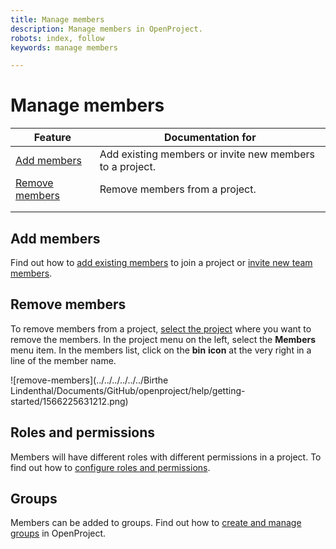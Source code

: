 ```yaml
---
title: Manage members
description: Manage members in OpenProject.
robots: index, follow
keywords: manage members

---
```


# Manage members



| Feature                           | Documentation for                                        |
| --------------------------------- | -------------------------------------------------------- |
| [Add members](#add-members)       | Add existing members or invite new members to a project. |
| [Remove members](#remove-members) | Remove members from a project.                           |
|                                   |                                                          |
|                                   |                                                          |

## Add members

Find out how to [add existing members](./getting-started/#add-existing-members) to join a project or [invite new team members](./getting-started/#invite-new-members).

## Remove members

To remove members from a project, [select the project](./project-admin-guide/#select-a-project) where you want to remove the members. In the project menu on the left, select the **Members** menu item. In the members list, click on the **bin** **icon** at the very right in a line of the member name.

![remove-members](../../../../../../Birthe Lindenthal/Documents/GitHub/openproject/help/getting-started/1566225631212.png)

## Roles and permissions

Members will have different roles with different permissions in a project. To find out how to [configure roles and permissions](./system-admin-guide/#roles-permissions).

## Groups

Members can be added to groups. Find out how to [create and manage groups](./system-admin-guide/#groups) in OpenProject.